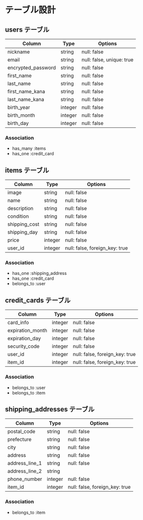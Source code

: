 # テーブル設計

## users テーブル

| Column             | Type    | Options                   |
| ------------------ | ------- | ------------------------- |
| nickname           | string  | null: false               |
| email              | string  | null: false, unique: true |
| encrypted_password | string  | null: false               |
| first_name         | string  | null: false               |
| last_name          | string  | null: false               |
| first_name_kana    | string  | null: false               |
| last_name_kana     | string  | null: false               |
| birth_year         | integer | null: false               |
| birth_month        | integer | null: false               |
| birth_day          | integer | null: false               |

### Association

- has_many :items
- has_one :credit_card

## items テーブル

| Column        | Type    | Options                        |
| ------------- | ------- | ------------------------------ |
| image         | string  | null: false                    |
| name          | string  | null: false                    |
| description   | string  | null: false                    |
| condition     | string  | null: false                    |
| shipping_cost | string  | null: false                    |
| shipping_day  | string  | null: false                    |
| price         | integer | null: false                    |
| user_id       | integer | null: false, foreign_key: true |

### Association

- has_one :shipping_address
- has_one :credit_card
- belongs_to :user

## credit_cards テーブル

| Column           | Type    | Options                        |
| ---------------- | ------- | ------------------------------ |
| card_info        | integer | null: false                    |
| expiration_month | integer | null: false                    |
| expiration_day   | integer | null: false                    |
| security_code    | integer | null: false                    |
| user_id          | integer | null: false, foreign_key: true |
| item_id          | integer | null: false, foreign_key: true |

### Association

- belongs_to :user
- belongs_to :item

## shipping_addresses テーブル

| Column         | Type    | Options                        |
| -------------- | ------- | ------------------------------ |
| postal_code    | string  | null: false                    |
| prefecture     | string  | null: false                    |
| city           | string  | null: false                    |
| address        | string  | null: false                    |
| address_line_1 | string  | null: false                    |
| address_line_2 | string  |                                |
| phone_number   | integer | null: false                    |
| item_id        | integer | null: false, foreign_key: true |

### Association

- belongs_to :item
